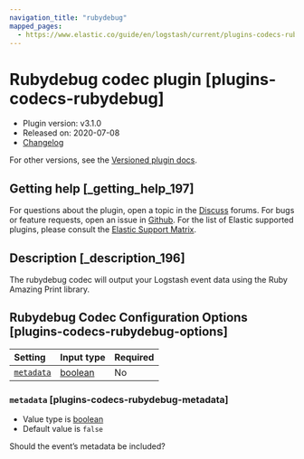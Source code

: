 ```yaml
---
navigation_title: "rubydebug"
mapped_pages:
  - https://www.elastic.co/guide/en/logstash/current/plugins-codecs-rubydebug.html
---
```


# Rubydebug codec plugin [plugins-codecs-rubydebug]

* Plugin version: v3.1.0
* Released on: 2020-07-08
* [Changelog](https://github.com/logstash-plugins/logstash-codec-rubydebug/blob/v3.1.0/CHANGELOG.md)

For other versions, see the [Versioned plugin docs](https://www.elastic.co/guide/en/logstash-versioned-plugins/current/codec-rubydebug-index.html).

## Getting help [_getting_help_197]

For questions about the plugin, open a topic in the [Discuss](http://discuss.elastic.co) forums. For bugs or feature requests, open an issue in [Github](https://github.com/logstash-plugins/logstash-codec-rubydebug). For the list of Elastic supported plugins, please consult the [Elastic Support Matrix](https://www.elastic.co/support/matrix#logstash_plugins).

## Description [_description_196]

The rubydebug codec will output your Logstash event data using the Ruby Amazing Print library.

## Rubydebug Codec Configuration Options [plugins-codecs-rubydebug-options]

| Setting | Input type | Required |
| :- | :- | :- |
| [`metadata`](plugins-codecs-rubydebug.md#plugins-codecs-rubydebug-metadata) | [boolean](value-types.md#boolean) | No |

### `metadata` [plugins-codecs-rubydebug-metadata]

* Value type is [boolean](value-types.md#boolean)
* Default value is `false`

Should the event’s metadata be included?
